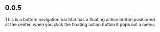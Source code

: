 ## 0.0.5

This is a bottom navigation bar htat has a floating action button positioned at the center, when you click the floating action button it pops out a menu.

